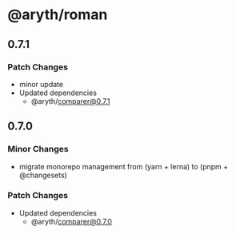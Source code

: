 # @aryth/roman

## 0.7.1

### Patch Changes

- minor update
- Updated dependencies
  - @aryth/comparer@0.7.1

## 0.7.0

### Minor Changes

- migrate monorepo management from (yarn + lerna) to (pnpm + @changesets)

### Patch Changes

- Updated dependencies
  - @aryth/comparer@0.7.0
